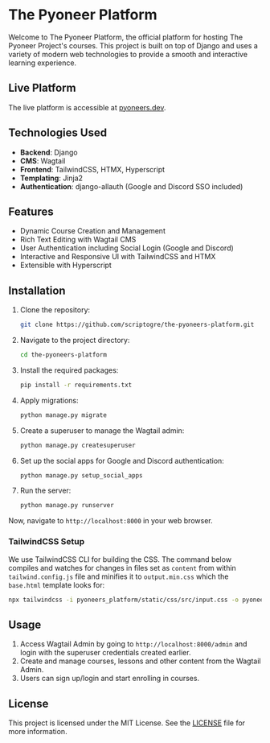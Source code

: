# The Pyoneer Platform



Welcome to The Pyoneer Platform, the official platform for hosting The Pyoneer Project's courses. This project is built on top of Django and uses a variety of modern web technologies to provide a smooth and interactive learning experience.

## Live Platform

The live platform is accessible at [pyoneers.dev](https://pyoneers.dev).

## Technologies Used

- **Backend**: Django
- **CMS**: Wagtail
- **Frontend**: TailwindCSS, HTMX, Hyperscript
- **Templating**: Jinja2
- **Authentication**: django-allauth (Google and Discord SSO included)

## Features

- Dynamic Course Creation and Management
- Rich Text Editing with Wagtail CMS
- User Authentication including Social Login (Google and Discord)
- Interactive and Responsive UI with TailwindCSS and HTMX
- Extensible with Hyperscript

## Installation

1. Clone the repository:
    ```bash
    git clone https://github.com/scriptogre/the-pyoneers-platform.git
    ```

2. Navigate to the project directory:
    ```bash
    cd the-pyoneers-platform
    ```

3. Install the required packages:
    ```bash
    pip install -r requirements.txt
    ```

4. Apply migrations:
    ```bash
    python manage.py migrate
    ```

5. Create a superuser to manage the Wagtail admin:
    ```bash
    python manage.py createsuperuser
    ```

6. Set up the social apps for Google and Discord authentication:
   ```bash
   python manage.py setup_social_apps
   ```

7. Run the server:
    ```bash
    python manage.py runserver
    ```

Now, navigate to `http://localhost:8000` in your web browser.

### TailwindCSS Setup

We use TailwindCSS CLI for building the CSS. The command below compiles and watches for changes in files set as `content` from within `tailwind.config.js` file and minifies it to `output.min.css` which the `base.html` template looks for:

```bash
npx tailwindcss -i pyoneers_platform/static/css/src/input.css -o pyoneers_platform/static/css/output.css --watch --minify
```


## Usage

1. Access Wagtail Admin by going to `http://localhost:8000/admin` and login with the superuser credentials created earlier.
2. Create and manage courses, lessons and other content from the Wagtail Admin.
3. Users can sign up/login and start enrolling in courses.

## License

This project is licensed under the MIT License. See the [LICENSE](LICENSE) file for more information.
